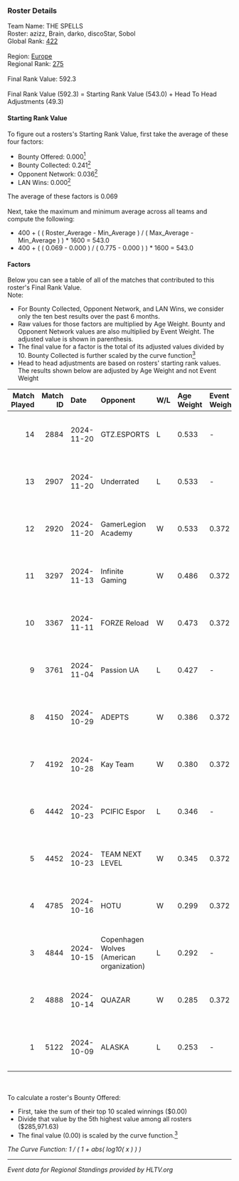 ### Roster Details<br />
Team Name: THE SPELLS<br />
Roster: azizz, Brain, darko, discoStar, Sobol<br />
Global Rank: [422](../../standings_global_2025_02_28.md)<br />
<br />
Region: [Europe]( ../../standings_europe_2025_02_28.md)<br />
Regional Rank: [275]( ../../standings_europe_2025_02_28.md)<br />
<br />
Final Rank Value:  592.3<br />
<br />
Final Rank Value (592.3) = Starting Rank Value (543.0) + Head To Head Adjustments (49.3)<br />

#### Starting Rank Value<br />
To figure out a rosters's Starting Rank Value, first take the average of these four factors:<br />
- Bounty Offered: 0.000[<sup>1</sup>](#table2)
- Bounty Collected: 0.241[<sup>2</sup>](#table1)
- Opponent Network: 0.036[<sup>2</sup>](#table1)
- LAN Wins: 0.000[<sup>2</sup>](#table1)

The average of these factors is 0.069<br />
<br />
Next, take the maximum and minimum average across all teams and compute the following:<br />
- 400 + ( ( Roster_Average - Min_Average ) / ( Max_Average - Min_Average ) ) * 1600 = 543.0
- 400 + ( ( 0.069 - 0.000 ) / ( 0.775 - 0.000 ) ) * 1600 = 543.0


#### Factors<br />
Below you can see a table of all of the matches that contributed to this roster's Final Rank Value.<br />
Note:<br />

- For Bounty Collected, Opponent Network, and LAN Wins, we consider only the ten best results over the past 6 months.
- Raw values for those factors are multiplied by Age Weight. Bounty and Opponent Network values are also multiplied by Event Weight. The adjusted value is shown in parenthesis.
- The final value for a factor is the total of its adjusted values divided by 10. Bounty Collected is further scaled by the curve function[<sup>3</sup>](#curveFunction)
- Head to head adjustments are based on rosters' starting rank values. The results shown below are adjusted by Age Weight and not Event Weight
<span id="table1"></span><br />


| Match Played | Match ID | Date       | Opponent                                  | W/L | Age Weight | Event Weight | Bounty Collected | Opponent Network | LAN Wins  | H2H Adj. | Roster                                |
| -: | -: | :- | :- | :- | :- | :- | :- | :- | :- | -: | :- |
|           14 |     2884 | 2024-11-20 | GTZ.ESPORTS                               | L   | 0.533      | -            | -                | -                | -         |    -0.44 | azizz, Brain, darko, discoStar, Sobol |
|           13 |     2907 | 2024-11-20 | Underrated                                | L   | 0.533      | -            | -                | -                | -         |    -6.64 | azizz, Brain, darko, discoStar, Sobol |
|           12 |     2920 | 2024-11-20 | GamerLegion Academy                       | W   | 0.533      | 0.372        | 0.000 (0.000)    | 0.242 (0.048)    | 0 (0.000) |     8.12 | azizz, Brain, darko, discoStar, Sobol |
|           11 |     3297 | 2024-11-13 | Infinite Gaming                           | W   | 0.486      | 0.372        | 0.000 (0.000)    | 0.064 (0.012)    | 0 (0.000) |     6.36 | azizz, Brain, darko, discoStar, Sobol |
|           10 |     3367 | 2024-11-11 | FORZE Reload                              | W   | 0.473      | 0.372        | 0.031 (0.005)    | 0.602 (0.106)    | 0 (0.000) |    12.60 | azizz, Brain, darko, discoStar, Sobol |
|            9 |     3761 | 2024-11-04 | Passion UA                                | L   | 0.427      | -            | -                | -                | -         |    -1.42 | azizz, Brain, darko, discoStar, Sobol |
|            8 |     4150 | 2024-10-29 | ADEPTS                                    | W   | 0.386      | 0.372        | 0.000 (0.000)    | 0.316 (0.045)    | 0 (0.000) |     8.09 | azizz, Brain, darko, discoStar, Sobol |
|            7 |     4192 | 2024-10-28 | Kay Team                                  | W   | 0.380      | 0.372        | 0.000 (0.000)    | 0.054 (0.008)    | 0 (0.000) |     5.24 | azizz, Brain, darko, discoStar, Sobol |
|            6 |     4442 | 2024-10-23 | PCIFIC Espor                              | L   | 0.346      | -            | -                | -                | -         |    -2.30 | azizz, Brain, darko, discoStar, Sobol |
|            5 |     4452 | 2024-10-23 | TEAM NEXT LEVEL                           | W   | 0.345      | 0.372        | 0.004 (0.001)    | 0.298 (0.038)    | 0 (0.000) |     7.44 | azizz, Brain, darko, discoStar, Sobol |
|            4 |     4785 | 2024-10-16 | HOTU                                      | W   | 0.299      | 0.372        | 0.004 (0.000)    | 0.637 (0.071)    | 0 (0.000) |     7.00 | azizz, Brain, darko, discoStar, Sobol |
|            3 |     4844 | 2024-10-15 | Copenhagen Wolves (American organization) | L   | 0.292      | -            | -                | -                | -         |    -1.08 | azizz, Brain, darko, discoStar, Sobol |
|            2 |     4888 | 2024-10-14 | QUAZAR                                    | W   | 0.285      | 0.372        | 0.006 (0.001)    | 0.280 (0.030)    | 0 (0.000) |     6.62 | azizz, Brain, darko, discoStar, Sobol |
|            1 |     5122 | 2024-10-09 | ALASKA                                    | L   | 0.253      | -            | -                | -                | -         |    -0.25 | azizz, Brain, darko, discoStar, Sobol |

<br />
<span id="table2"></span><br />
To calculate a roster's Bounty Offered:<br />

- First, take the sum of their top 10 scaled winnings ($0.00)
- Divide that value by the 5th highest value among all rosters ($285,971.63)
- The final value (0.00) is scaled by the curve function.[<sup>3</sup>](#curveFunction)

<span id="curveFunction"></span>_The Curve Function: 1 / ( 1 + abs( log10( x ) ) )_<br />

---
_Event data for Regional Standings provided by HLTV.org_<br />

